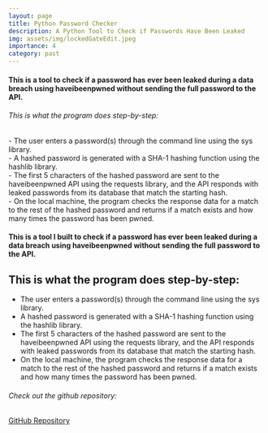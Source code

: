 ```yaml
---
layout: page
title: Python Password Checker
description: A Python Tool to Check if Passwords Have Been Leaked
img: assets/img/lockedGateEdit.jpeg
importance: 4
category: past
---
```


<div class="row">
    <div class="col-12 mt-3 mt-md-0">

<h4>This is a tool to check if a password has ever been leaked during a data breach using haveibeenpwned without sending the full password to the API.</h4>
    
<h6>This is what the program does step-by-step:</h6>
<p>
- The user enters a password(s) through the command line using the sys library.
<br>
- A hashed password is generated with a SHA-1 hashing function using the hashlib library.
<br>
- The first 5 characters of the hashed password are sent to the haveibeenpwned API using the requests library, and the API responds with leaked passwords from its database that match the starting hash.
<br>
- On the local machine, the program checks the response data for a match to the rest of the hashed password and returns if a match exists and how many times the password has been pwned.
</p>

#### This is a tool I built to check if a password has ever been leaked during a data breach using haveibeenpwned without sending the full password to the API.

## This is what the program does step-by-step:

- The user enters a password(s) through the command line using the sys library.
- A hashed password is generated with a SHA-1 hashing function using the hashlib library.
- The first 5 characters of the hashed password are sent to the haveibeenpwned API using the requests library, and the API responds with leaked passwords from its database that match the starting hash.
- On the local machine, the program checks the response data for a match to the rest of the hashed password and returns if a match exists and how many times the password has been pwned.

<h6>Check out the github repository:</h6>
<a href="https://github.com/kdhenderson/password_checker" title="" class="btn btn-default">GitHub Repository</a>

</div>


